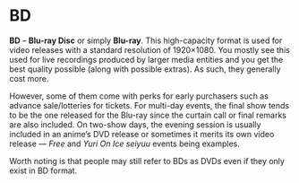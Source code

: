 # BD

**BD** – **Blu-ray Disc** or simply **Blu-ray**. This high-capacity format is used for video releases with a standard resolution of 1920×1080. You mostly see this used for live recordings produced by larger media entities and you get the best quality possible (along with possible extras). As such, they generally cost more.

However, some of them come with perks for early purchasers such as advance sale/lotteries for tickets. For multi-day events, the final show tends to be the one released for the Blu-ray since the curtain call or final remarks are also included. On two-show days, the evening session is usually included in an anime’s DVD release or sometimes it merits its own video release — _Free_ and _Yuri On Ice_ _seiyuu_ events being examples.

Worth noting is that people may still refer to BDs as DVDs even if they only exist in BD format.
